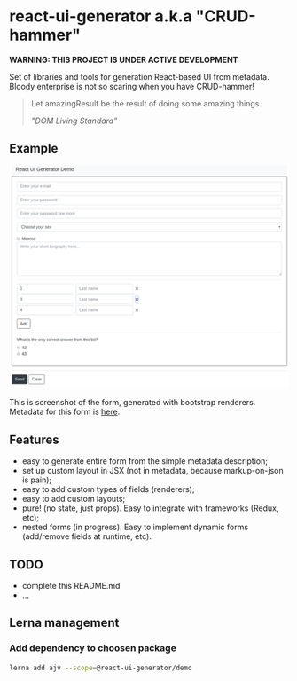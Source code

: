 # react-ui-generator a.k.a "CRUD-hammer"

**WARNING: THIS PROJECT IS UNDER ACTIVE DEVELOPMENT**

Set of libraries and tools for generation React-based UI from metadata.
Bloody enterprise is not so scaring when you have CRUD-hammer!

<blockquote>
<p>Let amazingResult be the result of doing some amazing things. </p>
<i>"DOM Living Standard"</i>
</blockquote>

## Example

![demo-screenshot](./doc/img/demo-screen.png)

This is screenshot of the form, generated with bootstrap renderers. Metadata for this form is [here](./packages/demo/src/meta/complete.json).


## Features

- easy to generate entire form from the simple metadata description;
- set up custom layout in JSX (not in metadata, because markup-on-json is pain);
- easy to add custom types of fields (renderers);
- easy to add custom layouts;
- pure! (no state, just props). Easy to integrate with frameworks (Redux, etc);
- nested forms (in progress). Easy to implement dynamic forms (add/remove fields at runtime, etc).

## TODO

- complete this README.md
- ...

## Lerna management

### Add dependency to choosen package

```sh
lerna add ajv --scope=@react-ui-generator/demo
```
